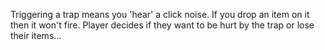Triggering a trap means you 'hear' a click noise.
If you drop an item on it then it won't fire. Player decides if they want to be hurt by the trap or lose their items...

